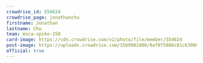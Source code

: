 ```yaml
---
crowdrise_id: 554624
crowdrise_page: jonathanchu
firstname: Jonathan
lastname: Chu
team: moca-spike-150 
card-image: https://cdn.crowdrise.com/v2/photo/file/member/554624
post-image: https://uploads.crowdrise.com/1569902400/0af0f5886c81c639081dc4cc918d4303.jpg
official: true
---
```

